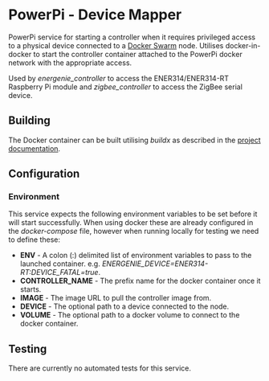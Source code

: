 # PowerPi - Device Mapper

PowerPi service for starting a controller when it requires privileged access to a physical device connected to a [Docker Swarm](https://docs.docker.com/engine/swarm/) node. Utilises docker-in-docker to start the controller container attached to the PowerPi docker network with the appropriate access.

Used by _energenie_controller_ to access the ENER314/ENER314-RT Raspberry Pi module and _zigbee_controller_ to access the ZigBee serial device.

## Building

The Docker container can be built utilising _buildx_ as described in the [project documentation](../README.md#Building).

## Configuration

### Environment

This service expects the following environment variables to be set before it will start successfully. When using docker these are already configured in the _docker-compose_ file, however when running locally for testing we need to define these:

-   **ENV** - A colon (:) delimited list of environment variables to pass to the launched container. e.g. _ENERGENIE_DEVICE=ENER314-RT:DEVICE_FATAL=true_.
-   **CONTROLLER_NAME** - The prefix name for the docker container once it starts.
-   **IMAGE** - The image URL to pull the controller image from.
-   **DEVICE** - The optional path to a device connected to the node.
-   **VOLUME** - The optional path to a docker volume to connect to the docker container.

## Testing

There are currently no automated tests for this service.
